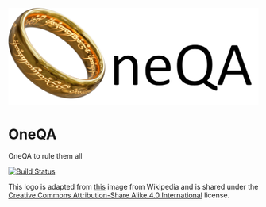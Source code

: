 ![OneQA Logo](logo.png)

# OneQA
OneQA to rule them all

[![Build Status](https://travis.ibm.com/ai-foundation/OneQA.svg?token=XcbF7zxMKHD12hqZiBwc&branch=master)](https://travis.ibm.com/ai-foundation/OneQA)


This logo is adapted from [this](https://commons.wikimedia.org/wiki/File:One_Ring_Blender_Render.png)
image from Wikipedia and is shared under the
[Creative Commons Attribution-Share Alike 4.0 International](https://en.wikipedia.org/wiki/en:Creative_Commons) license.
